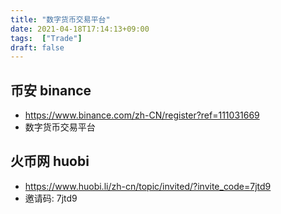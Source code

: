 ```yaml
---
title: "数字货币交易平台"
date: 2021-04-18T17:14:13+09:00
tags:  ["Trade"]
draft: false
---
```


## 币安 binance
- https://www.binance.com/zh-CN/register?ref=111031669
- 数字货币交易平台

## 火币网 huobi
- https://www.huobi.li/zh-cn/topic/invited/?invite_code=7jtd9
- 邀请码: 7jtd9
